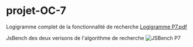 # projet-OC-7

Logigramme complet de la fonctionnalité de recherche
[Logigramme P7.pdf](https://github.com/PVL-dev/projet-OC-7/files/9557397/Logigramme.P7.pdf)

JsBench des deux verisons de l'algorithme de recherche
![JSBench P7](https://user-images.githubusercontent.com/99485287/189907018-08e728e8-f089-44ee-afe7-90e45d3c1ac9.png)

